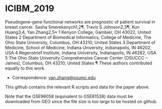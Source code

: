 # ICIBM_2019
Pseudogene-gene functional networks are prognostic of patient survival in breast cancer.
Sasha Smerekanych1,2¶, Travis S Johnson2,3¶, Kun Huang3,4, Yan Zhang2,5*
1 Kenyon College, Gambier, OH 43022, United States
2 Department of Biomedical Informatics, College of Medicine, The Ohio State University, Columbus, OH 43210, United States
3 Department of Medicine, School of Medicine, Indiana University, Indianapolis, IN 46202, USA 
4 Regenstrief Institute, Indiana University, Indianapolis, IN 46262, USA
5 The Ohio State University Comprehensive Cancer Center (OSUCCC – James), Columbus, OH 43210, United States
¶ These authors contributed equally to this work.
* Correspondence: yan.zhang@osumc.edu

This github contains the relevant R scripts and data for the paper above. 

Note that the GSE96058 (equivalent to GSE81538) data must be downloaded from GEO since the file size is too large to be hosted on github.
